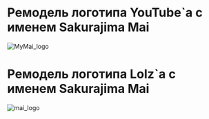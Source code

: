 # Ремодель логотипа YouTube`а с именем Sakurajima Mai

![MyMai_logo](https://github.com/SakurajimaMai0212/MAI/assets/63291048/a226ebe4-7212-4940-a5e7-d81e847450c2)

# Ремодель логотипа Lolz`а с именем Sakurajima Mai

![mai_logo](https://github.com/SakurajimaMai0212/MAI/assets/63291048/a467d81f-4375-4327-897d-2cf90969ad22)
